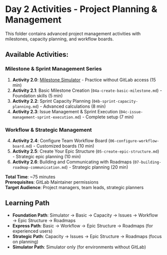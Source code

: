# Day 2 Activities - Project Planning & Management

This folder contains advanced project management activities with milestones, capacity planning, and workflow boards.

## Available Activities:

### Milestone & Sprint Management Series
1. **Activity 2.0**: [Milestone Simulator](/exercises/GitLabMilestoneSimulator) - Practice without GitLab access (15 min)
2. **Activity 2.1**: Basic Milestone Creation (`04a-create-basic-milestone.md`) - Foundation skills (5 min)
3. **Activity 2.2**: Sprint Capacity Planning (`04b-sprint-capacity-planning.md`) - Advanced calculations (8 min)
4. **Activity 2.3**: Issue Management & Sprint Execution (`04c-issue-management-sprint-execution.md`) - Complete setup (7 min)

### Workflow & Strategic Management
4. **Activity 2.4**: Configure Team Workflow Board (`06-configure-workflow-board.md`) - Customized boards (10 min)
5. **Activity 2.5**: Create Your Epic Structure (`05-create-epic-structure.md`) - Strategic epic planning (10 min)
6. **Activity 2.6**: Building and Communicating with Roadmaps (`07-building-roadmap-communication.md`) - Strategic planning (20 min)

**Total Time**: ~75 minutes  
**Prerequisites**: GitLab Maintainer permissions  
**Target Audience**: Project managers, team leads, strategic planners

## Learning Path
- **Foundation Path**: Simulator → Basic → Capacity → Issues → Workflow → Epic Structure → Roadmaps
- **Express Path**: Basic → Workflow → Epic Structure → Roadmaps (for experienced users)
- **Strategic Path**: Capacity → Issues → Epic Structure → Roadmaps (focus on planning)
- **Simulator Path**: Simulator only (for environments without GitLab)
